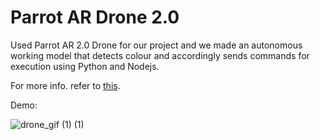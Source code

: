 # Parrot AR Drone 2.0

Used Parrot AR 2.0 Drone for our project and we made an autonomous working model that detects colour and accordingly sends commands for execution using Python and Nodejs.

For more info. refer to [this](https://github.com/KartuzGupta/ME395_Quadcopter/blob/main/Nodejs%20%26%20Python/README.md).

Demo:

![drone_gif (1) (1)](https://user-images.githubusercontent.com/76262941/205442087-20e5fb38-0447-41a0-b852-599c09124574.gif)
